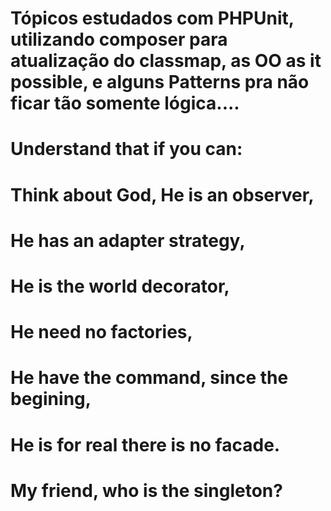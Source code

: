 # Tópicos estudados com PHPUnit, utilizando composer para atualização do classmap, as OO as it possible, e alguns Patterns pra não ficar tão somente lógica....

# Understand that if you can: 
#
# Think about God, He is an observer, 
# He has an adapter strategy, 
# He is the world decorator, 
# He need no factories, 
# He have the command, since the begining, 
# He is for real there is no facade. 
# My friend, who is the singleton?
